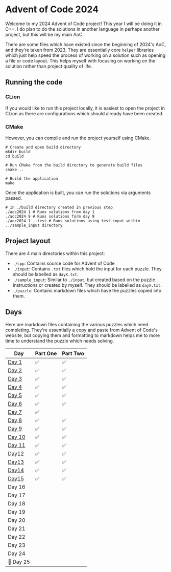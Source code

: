 # Advent of Code 2024

Welcome to my 2024 Advent of Code project! This year I will be doing it in C++. I do plan to do the solutions in another
language in perhaps another project, but this will be my main AoC.

There are some files which have existed since the beginning of 2024's AoC, and they're taken from 2023. They are
essentially
core `helper` libraries which just help speed the process of working on a solution such as opening a file or code
layout.
This helps myself with focusing on working on the solution rather than project quality of life.

## Running the code

### CLion

If you would like to run this project locally, it is easiest to open the project in CLion as there are configurations
which should already have been created.

### CMake

However, you can compile and run the project yourself using CMake.

```shell
# Create and open build directory
mkdir build
cd build

# Run CMake from the build directory to generate build files
cmake ..

# Build the application
make
```

Once the application is built, you can run the solutions via arguments passed.

```shell
# In ./build directory created in previous step
./aoc2024 1 # Runs solutions from day 1
./aoc2024 9 # Runs solutions form day 9
./aoc2024 1 --test # Runs solutions using test input within ../sample_input directory
```

## Project layout

There are 4 main directories within this project:

- `./cpp`: Contains source code for Advent of Code
- `./input`: Contains `.txt` files which hold the input for each puzzle. They should be labelled as `dayX.txt`.
- `./sample_input`: Similar to `./input`, but created based on the puzzle instructions or created by myself. They should
  be labelled as `dayX.txt`.
- `./puzzle`: Contains markdown files which have the puzzles copied into them.

## Days

Here are markdown files containing the various puzzles which need completing. They're essentially a copy and paste from
Advent of Code's website, but copying them and formatting to markdown helps me to more time to understand the puzzle
which
needs solving.

| Day                         | Part One | Part Two |
|-----------------------------|----------|----------|
| [Day 1](puzzle%2FDay1.md)   | ✅        | ✅        | 
| [Day 2](puzzle%2FDay2.md)   | ✅        | ✅        | 
| [Day 3](puzzle%2FDay3.md)   | ✅        | ✅        | 
| [Day 4](puzzle%2FDay4.md)   | ✅        | ✅        | 
| [Day 5](puzzle%2FDay5.md)   | ✅        | ✅        | 
| [Day 6](puzzle%2FDay6.md)   | ✅        | ✅        | 
| [Day 7](puzzle%2FDay7.md)   | ✅        |          | 
| [Day 8](puzzle%2FDay8.md)   | ✅        | ✅        | 
| [Day 9](puzzle%2FDay9.md)   | ✅        | ✅        | 
| [Day 10](puzzle%2FDay10.md) | ✅        | ✅        | 
| [Day 11](puzzle%2FDay11.md) | ✅        | ✅        | 
| [Day12](puzzle/Day12.md)    | ✅        | ✅        | 
| [Day13](puzzle/Day13.md)    | ✅        | ✅        | 
| [Day14](puzzle/Day14.md)    | ✅        | ✅        | 
| [Day15](puzzle/Day15.md)    | ✅        | ✅        | 
| Day 16                      |          |          | 
| Day 17                      |          |          | 
| Day 18                      |          |          | 
| Day 19                      |          |          | 
| Day 20                      |          |          | 
| Day 21                      |          |          | 
| Day 22                      |          |          | 
| Day 23                      |          |          | 
| Day 24                      |          |          | 
| 🎄 Day 25                   |          |          | 


